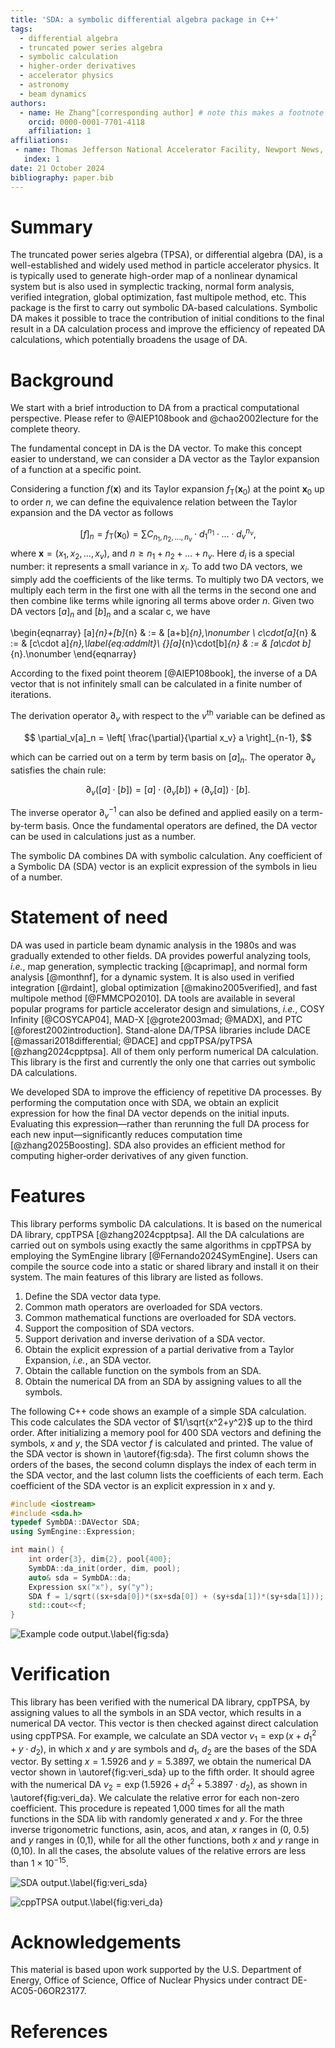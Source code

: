```yaml
---
title: 'SDA: a symbolic differential algebra package in C++'
tags:
  - differential algebra
  - truncated power series algebra
  - symbolic calculation
  - higher-order derivatives
  - accelerator physics
  - astronomy
  - beam dynamics
authors:
  - name: He Zhang^[corresponding author] # note this makes a footnote saying 'co-first author'
    orcid: 0000-0001-7701-4118
    affiliation: 1 
affiliations:
 - name: Thomas Jefferson National Accelerator Facility, Newport News, VA 23606, USA
   index: 1
date: 21 October 2024
bibliography: paper.bib
---
```


# Summary

The truncated power series algebra (TPSA), or differential algebra (DA), is a well-established and widely used method in particle accelerator physics. It is typically used to generate high-order map of a nonlinear dynamical system but is also used in symplectic tracking, normal form analysis, verified integration, global optimization, fast multipole method, etc.  This package is the first  to carry out symbolic DA-based calculations. Symbolic DA makes it possible to trace the contribution of initial conditions to the final result in a DA calculation process and improve the efficiency of  repeated DA calculations, which potentially broadens the usage of DA. 

# Background

We start with a brief introduction to DA from a practical computational perspective. Please refer to @AIEP108book and @chao2002lecture  for the complete theory.

The fundamental concept in DA is the DA vector. To make this concept easier to understand, we can consider a DA vector as the Taylor expansion of a function at a specific point.  

Considering a function $f(\mathbf{x})$ and its Taylor expansion $f_{\mathrm{T}}(\mathbf{x}_0)$  at the point $\mathbf{x}_0$ up to order $n$, we can define  the equivalence relation between the Taylor expansion and the DA vector as follows

$$ [f]_n = f_{\mathrm{T}}(\mathbf{x}_0) = \sum {C_{n_1,n_2, ..., n_v}} \cdot d_1^{n_1} \cdot \dots \cdot d_v^{n_v}, $$ where $\mathbf{x} = (x_1, x_2, \dots, x_v)$, and $n \ge n_1 + n_2 + \dots + n_v$. Here $d_i$ is a special number: it represents a small variance in $x_i$. To add two DA vectors, we simply add  the coefficients of the like terms. To multiply two DA vectors, we multiply each term in the first one with all the terms in the second one and  then combine like terms while ignoring all terms above order $n$. Given two DA vectors $[a]_n$ and $[b]_n$ and a scalar c, we have

\begin{eqnarray}
[a]_{n}+[b]_{n} & := & [a+b]_{n},\nonumber \\
c\cdot[a]_{n} & := & [c\cdot a]_{n},\label{eq:addmlt}\\
{}[a]_{n}\cdot[b]_{n} & := & [a\cdot b]_{n}.\nonumber 
\end{eqnarray}

According to the fixed point theorem  [@AIEP108book], the inverse of a DA vector that is not infinitely small can be calculated in a finite number of iterations. 

The derivation operator $\partial_v$ with respect to the $v^{\mathrm{th}}$ variable can be defined as 

$$ \partial_v[a]_n = \left[ \frac{\partial}{\partial x_v} a \right]_{n-1}, $$

which can be carried out on a term by term basis on $[a]_n$. The operator $\partial_v$ satisfies the chain rule:

$$ \partial_v([a]\cdot [b]) = [a]\cdot (\partial_v [b]) + (\partial_v [a])\cdot [b]. $$

The inverse operator $\partial^{-1}_v$ can also be defined and applied easily on a term-by-term basis. Once the fundamental operators are defined, the DA vector can be used in calculations just as a number.

The symbolic DA combines DA with symbolic calculation. Any coefficient of a Symbolic DA (SDA) vector is an explicit expression of the symbols in lieu of a number.  

# Statement of need
DA was used in particle beam dynamic analysis in the 1980s and was gradually extended to other fields. DA provides powerful analyzing tools, *i.e.*, map generation,  symplectic tracking [@caprimap], and normal form analysis [@monthnf], for a dynamic system. It is also used in verified integration [@rdaint], global optimization [@makino2005verified], and fast multipole method [@FMMCPO2010].   DA tools are available in several popular programs for particle accelerator design and simulations, *i.e.*,  COSY Infinity [@COSYCAP04], MAD-X [@grote2003mad; @MADX], and PTC [@forest2002introduction]. Stand-alone DA/TPSA libraries include DACE [@massari2018differential; @DACE] and cppTPSA/pyTPSA [@zhang2024cpptpsa]. All of them only perform numerical DA calculation. This library is the first and currently the only one that carries out symbolic DA calculations. 

We developed SDA to improve the efficiency of repetitive DA processes. By performing the computation once with SDA, we obtain an explicit expression for how the final DA vector depends on the initial inputs. Evaluating this expression—rather than rerunning the full DA process for each new input—significantly reduces computation time [@zhang2025Boosting]. SDA also provides an efficient method for computing higher‐order derivatives of any given function.

# Features

This library performs symbolic DA calculations. It is based on the numerical DA library, cppTPSA [@zhang2024cpptpsa]. All the DA calculations are carried out on symbols using exactly the same algorithms in cppTPSA by employing the SymEngine library [@Fernando2024SymEngine]. Users can compile the source code into a static or shared library and install it on their system. The main features of this library are listed as follows. 

1. Define the SDA vector data type.
1. Common math operators are overloaded for SDA vectors.
2. Common mathematical functions are overloaded for SDA vectors. 
3. Support the composition of SDA vectors. 
4. Support derivation and inverse derivation of a SDA vector.
5. Obtain the explicit expression of a partial derivative from a Taylor Expansion, *i.e.*, an SDA vector. 
6. Obtain the callable function on the symbols from an SDA.
7. Obtain the numerical DA from an SDA by assigning values to all the symbols.

The following C++ code shows an example of a simple SDA calculation. This code calculates the SDA vector of $1/\sqrt{x^2+y^2}$ up to the third order.   After initializing a memory pool for 400 SDA vectors and defining the symbols, $x$ and $y$, the SDA vector $f$ is calculated and printed. The value of the SDA vector is shown in \autoref{fig:sda}. The first column shows the orders of the bases, the second column displays the index of each term in the SDA vector, and the last column lists the coefficients of each term. Each coefficient of the SDA vector is an explicit expression in x and y. 

```c++
#include <iostream>
#include <sda.h>
typedef SymbDA::DAVector SDA;
using SymEngine::Expression;

int main() {
    int order{3}, dim{2}, pool{400};
    SymbDA::da_init(order, dim, pool);
    auto& sda = SymbDA::da;
    Expression sx("x"), sy("y");
    SDA f = 1/sqrt((sx+sda[0])*(sx+sda[0]) + (sy+sda[1])*(sy+sda[1]));
    std::cout<<f;
}
```

![Example code output.\label{fig:sda}](fig_sda.png)

 

# Verification

This library has been verified with the numerical DA library, cppTPSA, by assigning values to all the symbols in an SDA vector, which results in a numerical DA vector. This vector is then checked against direct calculation using cppTPSA. For example, we calculate an SDA vector $v_1 = \exp(x + d_1^2 + y\cdot d_2)$, in which $x$ and $y$ are symbols and $d_1$, $d_2$ are the bases of the SDA vector. By setting $x=1.5926$ and $y=5.3897$, we obtain the numerical DA vector shown in \autoref{fig:veri_sda} up to the fifth order. It should agree with the numerical DA $v_2 = \exp(1.5926 + d_1^2 + 5.3897\cdot d_2)$, as shown in \autoref{fig:veri_da}. We calculate the relative error for each non-zero coefficient. This procedure is repeated 1,000 times for all the math functions in the SDA lib with randomly generated $x$ and $y$. For the three inverse trigonometric functions, asin, acos, and atan, $x$ ranges in (0, 0.5) and $y$ ranges in (0,1), while for all the other functions, both $x$ and $y$ range in (0,10). In all the cases, the absolute values of the relative errors are less than $1\times 10^{-15}$. 




![SDA output.\label{fig:veri_sda}](fig_veri_sda.png)

![cppTPSA output.\label{fig:veri_da}](fig_veri_da.png)




# Acknowledgements

This material is based upon work supported by the U.S. Department of Energy, Office of Science, Office of Nuclear Physics under contract DE-AC05-06OR23177.



# References

